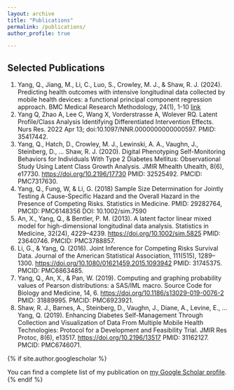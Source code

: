 ```yaml
---
layout: archive
title: "Publications"
permalink: /publications/
author_profile: true

---
```

Selected Publications
-----

1.	Yang, Q., Jiang, M., Li, C., Luo, S., Crowley, M. J., & Shaw, R. J. (2024). Predicting health outcomes with intensive longitudinal data collected by mobile health devices: a functional principal component regression approach. BMC Medical Research Methodology, 24(1), 1-10 [link](https://bmcmedresmethodol.biomedcentral.com/articles/10.1186/s12874-024-02193-7)
2.	Yang Q, Zhao A, Lee C, Wang X, Vorderstrasse A, Wolever RQ. Latent Profile/Class Analysis Identifying Differentiated Intervention Effects. Nurs Res. 2022 Apr 13; doi:10.1097/NNR.0000000000000597. PMID: 35417442. 
3.	Yang, Q., Hatch, D., Crowley, M. J., Lewinski, A. A., Vaughn, J., Steinberg, D., … Shaw, R. J. (2020). Digital Phenotyping Self-Monitoring Behaviors for Individuals With Type 2 Diabetes Mellitus: Observational Study Using Latent Class Growth Analysis. JMIR Mhealth Uhealth, 8(6), e17730. https://doi.org/10.2196/17730 PMID: 32525492. PMCID: PMC7317630. 
4.	Yang, Q., Fung, W, & Li, G. (2018) Sample Size Determination for Jointly Testing A Cause-Specific Hazard and the Overall Hazard in the Presence of Competing Risks. Statistics in Medicine. PMID: 29282764, PMCID: PMC6148356 DOI: 10.1002/sim.7590
5.	An, X., Yang, Q., & Bentler, P. M. (2013). A latent factor linear mixed model for high-dimensional longitudinal data analysis. Statistics in Medicine, 32(24), 4229–4239. https://doi.org/10.1002/sim.5825 PMID: 23640746. PMCID: PMC3788857.
6.	Li, G., & Yang, Q. (2016). Joint Inference for Competing Risks Survival Data. Journal of the American Statistical Association, 111(515), 1289–1300. https://doi.org/10.1080/01621459.2015.1093942 PMID: 31745375. PMCID: PMC6863485. 
7.	Yang, Q., An, X., & Pan, W. (2019). Computing and graphing probability values of Pearson distributions: a SAS/IML macro. Source Code for Biology and Medicine, 14, 6. https://doi.org/10.1186/s13029-019-0076-2 PMID: 31889995. PMCID: PMC6923921. 
8.  Shaw, R. J., Barnes, A., Steinberg, D., Vaughn, J., Diane, A., Levine, E., … Yang, Q. (2019). Enhancing Diabetes Self-Management Through Collection and Visualization of Data From Multiple Mobile Health Technologies: Protocol for a Development and Feasibility Trial. JMIR Res Protoc, 8(6), e13517. https://doi.org/10.2196/13517 PMID: 31162127. PMCID: PMC6746071.

{% if site.author.googlescholar %}
  <div class="wordwrap">You can find a complete list of my publication on <a href="{{site.author.googlescholar}}">my Google Scholar profile</a>.</div>
{% endif %}